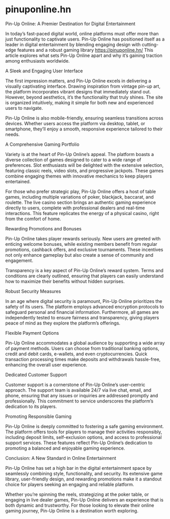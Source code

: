 # pinuponline.hn
Pin-Up Online: A Premier Destination for Digital Entertainment

In today’s fast-paced digital world, online platforms must offer more than just functionality to captivate users. Pin-Up Online has positioned itself as a leader in digital entertainment by blending engaging design with cutting-edge features and a robust gaming library https://pinuponline.hn/ This article explores what sets Pin-Up Online apart and why it’s gaining traction among enthusiasts worldwide.

A Sleek and Engaging User Interface

The first impression matters, and Pin-Up Online excels in delivering a visually captivating interface. Drawing inspiration from vintage pin-up art, the platform incorporates vibrant designs that immediately stand out. However, beyond aesthetics, it’s the functionality that truly shines. The site is organized intuitively, making it simple for both new and experienced users to navigate.

Pin-Up Online is also mobile-friendly, ensuring seamless transitions across devices. Whether users access the platform via desktop, tablet, or smartphone, they’ll enjoy a smooth, responsive experience tailored to their needs.

A Comprehensive Gaming Portfolio

Variety is at the heart of Pin-Up Online’s appeal. The platform boasts a diverse collection of games designed to cater to a wide range of preferences. Slot enthusiasts will be delighted with the extensive selection, featuring classic reels, video slots, and progressive jackpots. These games combine engaging themes with innovative mechanics to keep players entertained.

For those who prefer strategic play, Pin-Up Online offers a host of table games, including multiple variations of poker, blackjack, baccarat, and roulette. The live casino section brings an authentic gaming experience directly to users, complete with professional dealers and real-time interactions. This feature replicates the energy of a physical casino, right from the comfort of home.

Rewarding Promotions and Bonuses

Pin-Up Online takes player rewards seriously. New users are greeted with enticing welcome bonuses, while existing members benefit from regular promotions, cashback offers, and exclusive tournaments. These incentives not only enhance gameplay but also create a sense of community and engagement.

Transparency is a key aspect of Pin-Up Online’s reward system. Terms and conditions are clearly outlined, ensuring that players can easily understand how to maximize their benefits without hidden surprises.

Robust Security Measures

In an age where digital security is paramount, Pin-Up Online prioritizes the safety of its users. The platform employs advanced encryption protocols to safeguard personal and financial information. Furthermore, all games are independently tested to ensure fairness and transparency, giving players peace of mind as they explore the platform’s offerings.

Flexible Payment Options

Pin-Up Online accommodates a global audience by supporting a wide array of payment methods. Users can choose from traditional banking options, credit and debit cards, e-wallets, and even cryptocurrencies. Quick transaction processing times make deposits and withdrawals hassle-free, enhancing the overall user experience.

Dedicated Customer Support

Customer support is a cornerstone of Pin-Up Online’s user-centric approach. The support team is available 24/7 via live chat, email, and phone, ensuring that any issues or inquiries are addressed promptly and professionally. This commitment to service underscores the platform’s dedication to its players.

Promoting Responsible Gaming

Pin-Up Online is deeply committed to fostering a safe gaming environment. The platform offers tools for players to manage their activities responsibly, including deposit limits, self-exclusion options, and access to professional support services. These features reflect Pin-Up Online’s dedication to promoting a balanced and enjoyable gaming experience.

Conclusion: A New Standard in Online Entertainment

Pin-Up Online has set a high bar in the digital entertainment space by seamlessly combining style, functionality, and security. Its extensive game library, user-friendly design, and rewarding promotions make it a standout choice for players seeking an engaging and reliable platform.

Whether you’re spinning the reels, strategizing at the poker table, or engaging in live dealer games, Pin-Up Online delivers an experience that is both dynamic and trustworthy. For those looking to elevate their online gaming journey, Pin-Up Online is a destination worth exploring.
